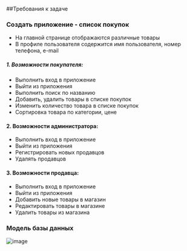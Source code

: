 ##Требования к задаче
### Создать приложение - список покупок
+ На главной странице отображаются различные товары
+ В профиле пользователя содержится имя пользователя, номер телефона, e-mail
#####  1. Возможности покупателя:
+ Выполнить вход в приложение
+ Выйти из приложения
+ Выполнить поиск по названию
+ Добавить, удалить товары в списке покупок
+ Изменить количество товара в списке покупок
+ Сортировка товара по категории, цене
####  2. Возможности администратора:
+	Выполнить вход в приложение
+	Выйти из приложения
+	Регистрировать новых продавцов
+	Удалять продавцов
####	 3. Возможности продавца:
+	Выполнить вход в приложение
+	Выйти из приложения
+	Добавить новые товары в магазин
+	Редактировать товары в магазине
+	Удалить товары из магазина
### Модель базы данных
![image](https://user-images.githubusercontent.com/104374839/198366851-23398c07-c4f6-4256-8b30-96f7ebfd0e23.png)

